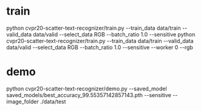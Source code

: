 # train
python cvpr20-scatter-text-recognizer/train.py --train_data data/train --valid_data data/valid --select_data RGB --batch_ratio 1.0 --sensitive
python cvpr20-scatter-text-recognizer/train.py --train_data data/train --valid_data data/valid --select_data RGB --batch_ratio 1.0 --sensitive --worker 0 --rgb

# demo 
python cvpr20-scatter-text-recognizer/demo.py --saved_model saved_models/best_accuracy_99.55357142857143.pth --sensitive --image_folder ./data/test